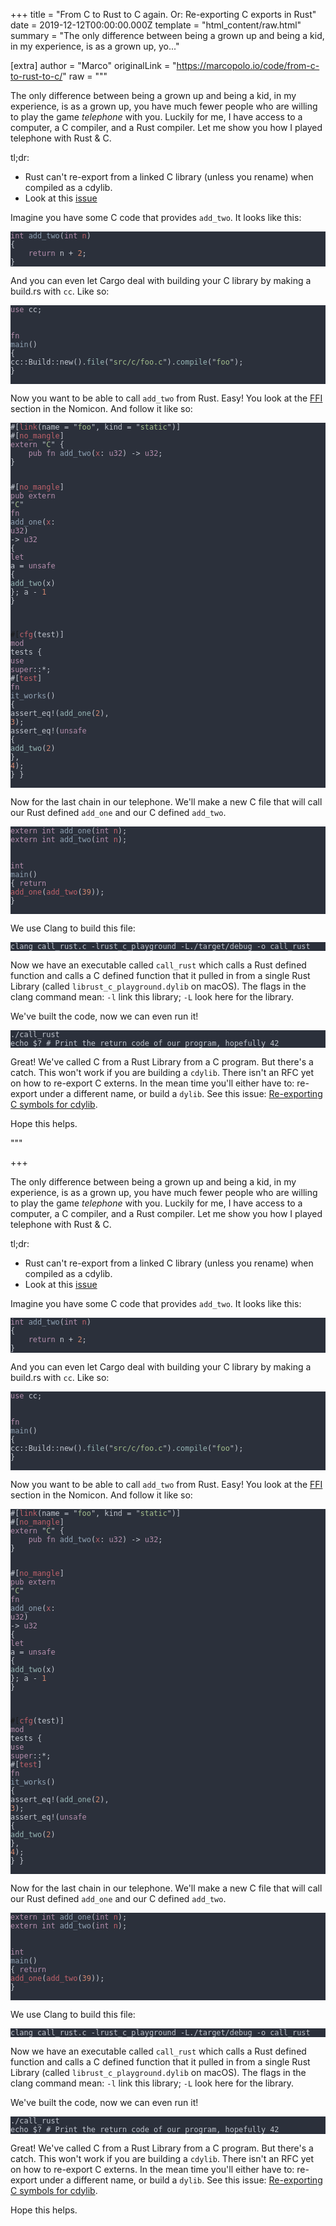 
+++
title = "From C to Rust to C again. Or: Re-exporting C exports in Rust"
date = 2019-12-12T00:00:00.000Z
template = "html_content/raw.html"
summary = "The only difference between being a grown up and being a kid, in my experience, is as a grown up, yo..."

[extra]
author = "Marco"
originalLink = "https://marcopolo.io/code/from-c-to-rust-to-c/"
raw = """
<p>The only difference between being a grown up and being a kid, in my experience, is as a grown up, you have much fewer people who are willing to play the game <em>telephone</em> with you. Luckily for me, I have access to a computer, a C compiler, and a Rust compiler. Let me show you how I played telephone with Rust &amp; C.</p>
<p>tl;dr:</p>
<ul>
<li>Rust can't re-export from a linked C library (unless you rename) when compiled as a cdylib.</li>
<li>Look at this <a href="https://github.com/rust-lang/rfcs/issues/2771">issue</a></li>
</ul>
<p>Imagine you have some C code that provides <code>add_two</code>. It looks like this:</p>
<pre style="background-color:#2b303b;">
<code><span style="color:#b48ead;">int </span><span style="color:#8fa1b3;">add_two</span><span style="color:#c0c5ce;">(</span><span style="color:#b48ead;">int </span><span style="color:#bf616a;">n</span><span style="color:#c0c5ce;">)
{
    </span><span style="color:#b48ead;">return</span><span style="color:#c0c5ce;"> n + </span><span style="color:#d08770;">2</span><span style="color:#c0c5ce;">;
}
</span></code></pre>
<p>And you can even let Cargo deal with building your C library by making a build.rs with <code>cc</code>. Like so:</p>
<pre style="background-color:#2b303b;">
<code><span style="color:#b48ead;">use</span><span style="color:#c0c5ce;"> cc;

</span><span style="color:#b48ead;">fn </span><span style="color:#8fa1b3;">main</span><span style="color:#c0c5ce;">() {
    cc::Build::new().</span><span style="color:#96b5b4;">file</span><span style="color:#c0c5ce;">(&quot;</span><span style="color:#a3be8c;">src/c/foo.c</span><span style="color:#c0c5ce;">&quot;).</span><span style="color:#96b5b4;">compile</span><span style="color:#c0c5ce;">(&quot;</span><span style="color:#a3be8c;">foo</span><span style="color:#c0c5ce;">&quot;);
}
</span></code></pre>
<p>Now you want to be able to call <code>add_two</code> from Rust. Easy! You look at the <a href="https://doc.rust-lang.org/nomicon/ffi.html">FFI</a> section in the Nomicon. And follow it like so:</p>
<pre style="background-color:#2b303b;">
<code><span style="color:#c0c5ce;">#[</span><span style="color:#bf616a;">link</span><span style="color:#c0c5ce;">(name = &quot;</span><span style="color:#a3be8c;">foo</span><span style="color:#c0c5ce;">&quot;, kind = &quot;</span><span style="color:#a3be8c;">static</span><span style="color:#c0c5ce;">&quot;)]
#[</span><span style="color:#bf616a;">no_mangle</span><span style="color:#c0c5ce;">]
</span><span style="color:#b48ead;">extern </span><span style="color:#c0c5ce;">&quot;</span><span style="color:#a3be8c;">C</span><span style="color:#c0c5ce;">&quot; {
    </span><span style="color:#b48ead;">pub fn </span><span style="color:#8fa1b3;">add_two</span><span style="color:#c0c5ce;">(</span><span style="color:#bf616a;">x</span><span style="color:#c0c5ce;">: </span><span style="color:#b48ead;">u32</span><span style="color:#c0c5ce;">) -&gt; </span><span style="color:#b48ead;">u32</span><span style="color:#c0c5ce;">;
}

#[</span><span style="color:#bf616a;">no_mangle</span><span style="color:#c0c5ce;">]
</span><span style="color:#b48ead;">pub extern </span><span style="color:#c0c5ce;">&quot;</span><span style="color:#a3be8c;">C</span><span style="color:#c0c5ce;">&quot; </span><span style="color:#b48ead;">fn </span><span style="color:#8fa1b3;">add_one</span><span style="color:#c0c5ce;">(</span><span style="color:#bf616a;">x</span><span style="color:#c0c5ce;">: </span><span style="color:#b48ead;">u32</span><span style="color:#c0c5ce;">) -&gt; </span><span style="color:#b48ead;">u32 </span><span style="color:#c0c5ce;">{
    </span><span style="color:#b48ead;">let</span><span style="color:#c0c5ce;"> a = </span><span style="color:#b48ead;">unsafe </span><span style="color:#c0c5ce;">{ </span><span style="color:#96b5b4;">add_two</span><span style="color:#c0c5ce;">(x) };
    a - </span><span style="color:#d08770;">1
</span><span style="color:#c0c5ce;">}

#[</span><span style="color:#bf616a;">cfg</span><span style="color:#c0c5ce;">(test)]
</span><span style="color:#b48ead;">mod </span><span style="color:#c0c5ce;">tests {
    </span><span style="color:#b48ead;">use super</span><span style="color:#c0c5ce;">::*;
    #[</span><span style="color:#bf616a;">test</span><span style="color:#c0c5ce;">]
    </span><span style="color:#b48ead;">fn </span><span style="color:#8fa1b3;">it_works</span><span style="color:#c0c5ce;">() {
        assert_eq!(</span><span style="color:#96b5b4;">add_one</span><span style="color:#c0c5ce;">(</span><span style="color:#d08770;">2</span><span style="color:#c0c5ce;">), </span><span style="color:#d08770;">3</span><span style="color:#c0c5ce;">);
        assert_eq!(</span><span style="color:#b48ead;">unsafe </span><span style="color:#c0c5ce;">{ </span><span style="color:#96b5b4;">add_two</span><span style="color:#c0c5ce;">(</span><span style="color:#d08770;">2</span><span style="color:#c0c5ce;">) }, </span><span style="color:#d08770;">4</span><span style="color:#c0c5ce;">);
    }
}
</span></code></pre>
<p>Now for the last chain in our telephone. We'll make a new C file that will call our Rust defined <code>add_one</code> and our C defined <code>add_two</code>.</p>
<pre style="background-color:#2b303b;">
<code><span style="color:#b48ead;">extern int </span><span style="color:#8fa1b3;">add_one</span><span style="color:#c0c5ce;">(</span><span style="color:#b48ead;">int </span><span style="color:#bf616a;">n</span><span style="color:#c0c5ce;">);
</span><span style="color:#b48ead;">extern int </span><span style="color:#8fa1b3;">add_two</span><span style="color:#c0c5ce;">(</span><span style="color:#b48ead;">int </span><span style="color:#bf616a;">n</span><span style="color:#c0c5ce;">);

</span><span style="color:#b48ead;">int </span><span style="color:#8fa1b3;">main</span><span style="color:#c0c5ce;">()
{
    </span><span style="color:#b48ead;">return </span><span style="color:#bf616a;">add_one</span><span style="color:#c0c5ce;">(</span><span style="color:#bf616a;">add_two</span><span style="color:#c0c5ce;">(</span><span style="color:#d08770;">39</span><span style="color:#c0c5ce;">));
}
</span></code></pre>
<p>We use Clang to build this file:</p>
<pre style="background-color:#2b303b;">
<code><span style="color:#c0c5ce;">clang call_rust.c -lrust_c_playground -L./target/debug -o call_rust
</span></code></pre>
<p>Now we have an executable called <code>call_rust</code> which calls a Rust defined function and calls a C defined function that it pulled in from a single Rust Library (called <code>librust_c_playground.dylib</code> on macOS). The flags in the clang command mean: <code>-l</code> link this library; <code>-L</code> look here for the library.</p>
<p>We've built the code, now we can even run it!</p>
<pre style="background-color:#2b303b;">
<code><span style="color:#c0c5ce;">./call_rust
echo $? # Print the return code of our program, hopefully 42
</span></code></pre>
<p>Great! We've called C from a Rust Library from a C program. But there's a catch. This won't work if you are building a <code>cdylib</code>. There isn't an RFC yet on how to re-export C externs. In the mean time you'll either have to: re-export under a different name, or build a <code>dylib</code>. See this issue: <a href="https://github.com/rust-lang/rfcs/issues/2771">Re-exporting C symbols for cdylib</a>.</p>
<p>Hope this helps.</p>
"""

+++
<p>The only difference between being a grown up and being a kid, in my experience, is as a grown up, you have much fewer people who are willing to play the game <em>telephone</em> with you. Luckily for me, I have access to a computer, a C compiler, and a Rust compiler. Let me show you how I played telephone with Rust &amp; C.</p>
<p>tl;dr:</p>
<ul>
<li>Rust can't re-export from a linked C library (unless you rename) when compiled as a cdylib.</li>
<li>Look at this <a href="https://github.com/rust-lang/rfcs/issues/2771">issue</a></li>
</ul>
<p>Imagine you have some C code that provides <code>add_two</code>. It looks like this:</p>
<pre style="background-color:#2b303b;">
<code><span style="color:#b48ead;">int </span><span style="color:#8fa1b3;">add_two</span><span style="color:#c0c5ce;">(</span><span style="color:#b48ead;">int </span><span style="color:#bf616a;">n</span><span style="color:#c0c5ce;">)
{
    </span><span style="color:#b48ead;">return</span><span style="color:#c0c5ce;"> n + </span><span style="color:#d08770;">2</span><span style="color:#c0c5ce;">;
}
</span></code></pre>
<p>And you can even let Cargo deal with building your C library by making a build.rs with <code>cc</code>. Like so:</p>
<pre style="background-color:#2b303b;">
<code><span style="color:#b48ead;">use</span><span style="color:#c0c5ce;"> cc;

</span><span style="color:#b48ead;">fn </span><span style="color:#8fa1b3;">main</span><span style="color:#c0c5ce;">() {
    cc::Build::new().</span><span style="color:#96b5b4;">file</span><span style="color:#c0c5ce;">(&quot;</span><span style="color:#a3be8c;">src/c/foo.c</span><span style="color:#c0c5ce;">&quot;).</span><span style="color:#96b5b4;">compile</span><span style="color:#c0c5ce;">(&quot;</span><span style="color:#a3be8c;">foo</span><span style="color:#c0c5ce;">&quot;);
}
</span></code></pre>
<p>Now you want to be able to call <code>add_two</code> from Rust. Easy! You look at the <a href="https://doc.rust-lang.org/nomicon/ffi.html">FFI</a> section in the Nomicon. And follow it like so:</p>
<pre style="background-color:#2b303b;">
<code><span style="color:#c0c5ce;">#[</span><span style="color:#bf616a;">link</span><span style="color:#c0c5ce;">(name = &quot;</span><span style="color:#a3be8c;">foo</span><span style="color:#c0c5ce;">&quot;, kind = &quot;</span><span style="color:#a3be8c;">static</span><span style="color:#c0c5ce;">&quot;)]
#[</span><span style="color:#bf616a;">no_mangle</span><span style="color:#c0c5ce;">]
</span><span style="color:#b48ead;">extern </span><span style="color:#c0c5ce;">&quot;</span><span style="color:#a3be8c;">C</span><span style="color:#c0c5ce;">&quot; {
    </span><span style="color:#b48ead;">pub fn </span><span style="color:#8fa1b3;">add_two</span><span style="color:#c0c5ce;">(</span><span style="color:#bf616a;">x</span><span style="color:#c0c5ce;">: </span><span style="color:#b48ead;">u32</span><span style="color:#c0c5ce;">) -&gt; </span><span style="color:#b48ead;">u32</span><span style="color:#c0c5ce;">;
}

#[</span><span style="color:#bf616a;">no_mangle</span><span style="color:#c0c5ce;">]
</span><span style="color:#b48ead;">pub extern </span><span style="color:#c0c5ce;">&quot;</span><span style="color:#a3be8c;">C</span><span style="color:#c0c5ce;">&quot; </span><span style="color:#b48ead;">fn </span><span style="color:#8fa1b3;">add_one</span><span style="color:#c0c5ce;">(</span><span style="color:#bf616a;">x</span><span style="color:#c0c5ce;">: </span><span style="color:#b48ead;">u32</span><span style="color:#c0c5ce;">) -&gt; </span><span style="color:#b48ead;">u32 </span><span style="color:#c0c5ce;">{
    </span><span style="color:#b48ead;">let</span><span style="color:#c0c5ce;"> a = </span><span style="color:#b48ead;">unsafe </span><span style="color:#c0c5ce;">{ </span><span style="color:#96b5b4;">add_two</span><span style="color:#c0c5ce;">(x) };
    a - </span><span style="color:#d08770;">1
</span><span style="color:#c0c5ce;">}

#[</span><span style="color:#bf616a;">cfg</span><span style="color:#c0c5ce;">(test)]
</span><span style="color:#b48ead;">mod </span><span style="color:#c0c5ce;">tests {
    </span><span style="color:#b48ead;">use super</span><span style="color:#c0c5ce;">::*;
    #[</span><span style="color:#bf616a;">test</span><span style="color:#c0c5ce;">]
    </span><span style="color:#b48ead;">fn </span><span style="color:#8fa1b3;">it_works</span><span style="color:#c0c5ce;">() {
        assert_eq!(</span><span style="color:#96b5b4;">add_one</span><span style="color:#c0c5ce;">(</span><span style="color:#d08770;">2</span><span style="color:#c0c5ce;">), </span><span style="color:#d08770;">3</span><span style="color:#c0c5ce;">);
        assert_eq!(</span><span style="color:#b48ead;">unsafe </span><span style="color:#c0c5ce;">{ </span><span style="color:#96b5b4;">add_two</span><span style="color:#c0c5ce;">(</span><span style="color:#d08770;">2</span><span style="color:#c0c5ce;">) }, </span><span style="color:#d08770;">4</span><span style="color:#c0c5ce;">);
    }
}
</span></code></pre>
<p>Now for the last chain in our telephone. We'll make a new C file that will call our Rust defined <code>add_one</code> and our C defined <code>add_two</code>.</p>
<pre style="background-color:#2b303b;">
<code><span style="color:#b48ead;">extern int </span><span style="color:#8fa1b3;">add_one</span><span style="color:#c0c5ce;">(</span><span style="color:#b48ead;">int </span><span style="color:#bf616a;">n</span><span style="color:#c0c5ce;">);
</span><span style="color:#b48ead;">extern int </span><span style="color:#8fa1b3;">add_two</span><span style="color:#c0c5ce;">(</span><span style="color:#b48ead;">int </span><span style="color:#bf616a;">n</span><span style="color:#c0c5ce;">);

</span><span style="color:#b48ead;">int </span><span style="color:#8fa1b3;">main</span><span style="color:#c0c5ce;">()
{
    </span><span style="color:#b48ead;">return </span><span style="color:#bf616a;">add_one</span><span style="color:#c0c5ce;">(</span><span style="color:#bf616a;">add_two</span><span style="color:#c0c5ce;">(</span><span style="color:#d08770;">39</span><span style="color:#c0c5ce;">));
}
</span></code></pre>
<p>We use Clang to build this file:</p>
<pre style="background-color:#2b303b;">
<code><span style="color:#c0c5ce;">clang call_rust.c -lrust_c_playground -L./target/debug -o call_rust
</span></code></pre>
<p>Now we have an executable called <code>call_rust</code> which calls a Rust defined function and calls a C defined function that it pulled in from a single Rust Library (called <code>librust_c_playground.dylib</code> on macOS). The flags in the clang command mean: <code>-l</code> link this library; <code>-L</code> look here for the library.</p>
<p>We've built the code, now we can even run it!</p>
<pre style="background-color:#2b303b;">
<code><span style="color:#c0c5ce;">./call_rust
echo $? # Print the return code of our program, hopefully 42
</span></code></pre>
<p>Great! We've called C from a Rust Library from a C program. But there's a catch. This won't work if you are building a <code>cdylib</code>. There isn't an RFC yet on how to re-export C externs. In the mean time you'll either have to: re-export under a different name, or build a <code>dylib</code>. See this issue: <a href="https://github.com/rust-lang/rfcs/issues/2771">Re-exporting C symbols for cdylib</a>.</p>
<p>Hope this helps.</p>

